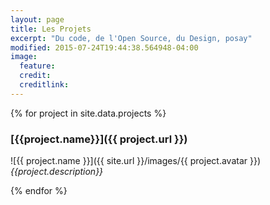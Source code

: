 ```yaml
---
layout: page
title: Les Projets
excerpt: "Du code, de l'Open Source, du Design, posay"
modified: 2015-07-24T19:44:38.564948-04:00
image:
  feature:
  credit:
  creditlink:
---
```




{% for project in site.data.projects %} 

###    [{{project.name}}]({{ project.url }})
![{{ project.name }}]({{ site.url }}/images/{{ project.avatar }})
_{{project.description}}_ 


{% endfor %}


